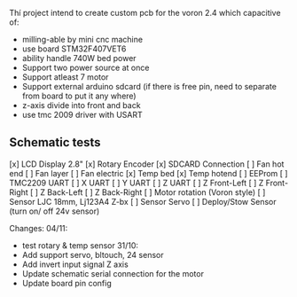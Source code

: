 Thí project intend to create custom pcb for the voron 2.4 which capacitive of:
- milling-able by mini cnc machine
- use board STM32F407VET6
- ability handle 740W bed power
- Support two power source at once
- Support atleast 7 motor
- Support external arduino sdcard (if there is free pin, need to separate from board to put it any where)
- z-axis divide into front and back
- use tmc 2009 driver with USART

## Schematic tests
[x] LCD Display 2.8"
[x] Rotary Encoder
[x] SDCARD Connection
[ ] Fan hot end
[ ] Fan layer
[ ] Fan electric
[x] Temp bed
[x] Temp hotend
[ ] EEProm
[ ] TMC2209 UART
    [ ] X UART
    [ ] Y UART
    [ ] Z UART
        [ ] Z Front-Left
        [ ] Z Front-Right
        [ ] Z Back-Left
        [ ] Z Back-Right
[ ] Motor rotation (Voron style)
[ ] Sensor LJC 18mm, Lj123A4 Z-bx
[ ] Sensor Servo
[ ] Deploy/Stow Sensor (turn on/ off 24v sensor)

Changes:
04/11:
 - test rotary & temp sensor
31/10: 
- Add support servo, bltouch, 24 sensor
- Add invert input signal Z axis
- Update schematic serial connection for the motor
- Update board pin config